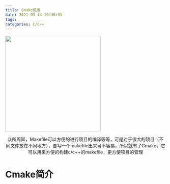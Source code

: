 ```yaml
---
title: Cmake使用
date: 2021-03-14 19:36:33
tags:
categories: C/C++
---
```


<img align="center" src="https://pic-1302177449.cos.ap-chongqing.myqcloud.com//blog_pic/20210314211041.png" height="300px">

<p align="center"> 
    众所周知，Makefile可以方便的进行项目的编译等等，可是对于很大的项目（不同文件放在不同地方），要写一个makefile出来可不容易，所以就有了Cmake，它可以用来方便的构建c/c++的makefile，更方便项目的管理
</p>

<!--more-->

# Cmake简介